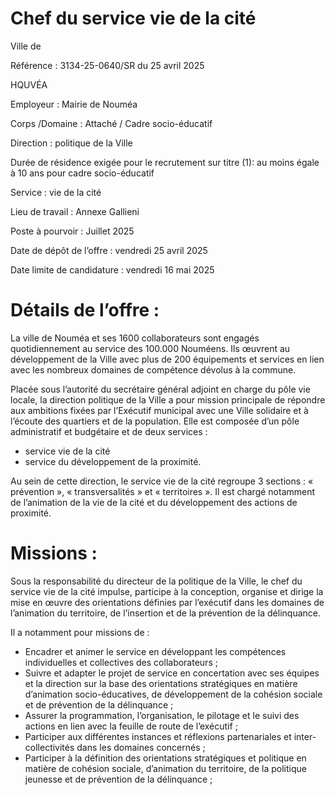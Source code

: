 # Chef du service vie de la cité

Ville de

Référence : 3134-25-0640/SR du 25 avril 2025

HQUVÉA

Employeur : Mairie de Nouméa

Corps /Domaine : Attaché / Cadre socio-éducatif

Direction : politique de la Ville

Durée de résidence exigée pour le recrutement sur titre (1): au moins égale à 10 ans pour cadre socio-éducatif

Service : vie de la cité

Lieu de travail : Annexe Gallieni

Poste à pourvoir : Juillet 2025

Date de dépôt de l’offre : vendredi 25 avril 2025

Date limite de candidature : vendredi 16 mai 2025

# Détails de l’offre :

La ville de Nouméa et ses 1600 collaborateurs sont engagés quotidiennement au service des 100.000 Nouméens. Ils œuvrent au développement de la Ville avec plus de 200 équipements et services en lien avec les nombreux domaines de compétence dévolus à la commune.

Placée sous l’autorité du secrétaire général adjoint en charge du pôle vie locale, la direction politique de la Ville a pour mission principale de répondre aux ambitions fixées par l’Exécutif municipal avec une Ville solidaire et à l’écoute des quartiers et de la population. Elle est composée d’un pôle administratif et budgétaire et de deux services :

- service vie de la cité
- service du développement de la proximité.

Au sein de cette direction, le service vie de la cité regroupe 3 sections : « prévention », « transversalités » et « territoires ». Il est chargé notamment de l’animation de la vie de la cité et du développement des actions de proximité.

# Missions :

Sous la responsabilité du directeur de la politique de la Ville, le chef du service vie de la cité impulse, participe à la conception, organise et dirige la mise en œuvre des orientations définies par l’exécutif dans les domaines de l’animation du territoire, de l’insertion et de la prévention de la délinquance.

Il a notamment pour missions de :

- Encadrer et animer le service en développant les compétences individuelles et collectives des collaborateurs ;
- Suivre et adapter le projet de service en concertation avec ses équipes et la direction sur la base des orientations stratégiques en matière d’animation socio-éducatives, de développement de la cohésion sociale et de prévention de la délinquance ;
- Assurer la programmation, l’organisation, le pilotage et le suivi des actions en lien avec la feuille de route de l’exécutif ;
- Participer aux différentes instances et réflexions partenariales et inter-collectivités dans les domaines concernés ;
- Participer à la définition des orientations stratégiques et politique en matière de cohésion sociale, d’animation du territoire, de la politique jeunesse et de prévention de la délinquance ;